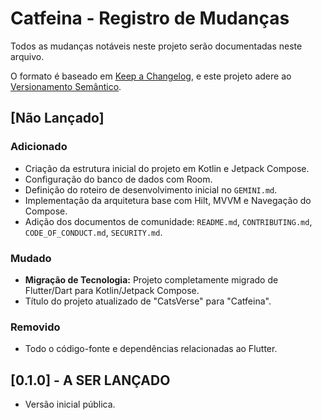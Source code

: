 # Catfeina - Registro de Mudanças

Todos as mudanças notáveis neste projeto serão documentadas neste arquivo.

O formato é baseado em [Keep a Changelog](https://keepachangelog.com/en/1.0.0/), e este projeto
adere ao [Versionamento Semântico](https://semver.org/spec/v2.0.0.html).

## [Não Lançado]

### Adicionado

- Criação da estrutura inicial do projeto em Kotlin e Jetpack Compose.
- Configuração do banco de dados com Room.
- Definição do roteiro de desenvolvimento inicial no `GEMINI.md`.
- Implementação da arquitetura base com Hilt, MVVM e Navegação do Compose.
- Adição dos documentos de comunidade: `README.md`, `CONTRIBUTING.md`, `CODE_OF_CONDUCT.md`,
  `SECURITY.md`.

### Mudado

- **Migração de Tecnologia:** Projeto completamente migrado de Flutter/Dart para Kotlin/Jetpack
  Compose.
- Título do projeto atualizado de "CatsVerse" para "Catfeina".

### Removido

- Todo o código-fonte e dependências relacionadas ao Flutter.

## [0.1.0] - A SER LANÇADO

- Versão inicial pública.

